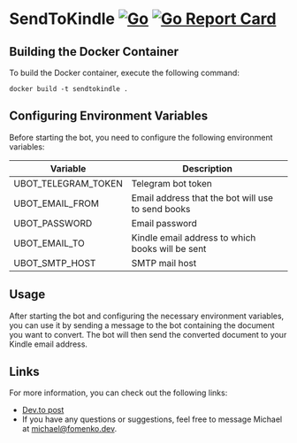 # SendToKindle [![Go](https://github.com/michaelfmnk/SendToKindleTelegramBot/actions/workflows/go.yml/badge.svg?branch=master)](https://github.com/michaelfmnk/SendToKindleTelegramBot/actions/workflows/go.yml) [![Go Report Card](https://goreportcard.com/badge/github.com/michaelfmnk/send-to-kindle-telegram-bot)](https://goreportcard.com/report/github.com/michaelfmnk/send-to-kindle-telegram-bot)

## Building the Docker Container

To build the Docker container, execute the following command:

```shell
docker build -t sendtokindle .
```

## Configuring Environment Variables

Before starting the bot, you need to configure the following environment variables:

| Variable            | Description                                         |
|---------------------|-----------------------------------------------------|
| UBOT_TELEGRAM_TOKEN | Telegram bot token                                  |
| UBOT_EMAIL_FROM     | Email address that the bot will use to send books   |
| UBOT_PASSWORD       | Email password                                      |
| UBOT_EMAIL_TO       | Kindle email address to which books will be sent    |
| UBOT_SMTP_HOST      | SMTP mail host                                      |

## Usage

After starting the bot and configuring the necessary environment variables, you can use it by sending a message to the bot containing the document you want to convert. The bot will then send the converted document to your Kindle email address.

## Links

For more information, you can check out the following links:

- [Dev.to post](https://dev.to/michaelfmnk/developing-send-to-kindle-telegram-bot-120c)
- If you have any questions or suggestions, feel free to message Michael at [michael@fomenko.dev](mailto:michael@fomenko.dev).

